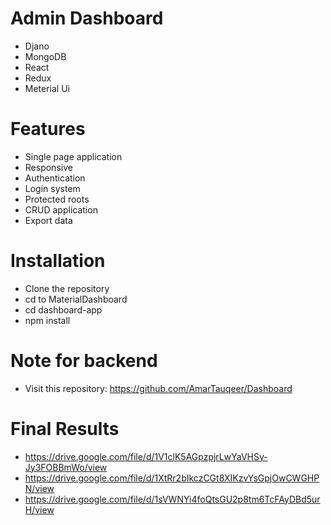 # Admin Dashboard

- Djano
- MongoDB
- React
- Redux
- Meterial Ui

# Features

- Single page application
- Responsive
- Authentication
- Login system
- Protected roots
- CRUD application
- Export data

# Installation

- Clone the repository
- cd to MaterialDashboard
- cd dashboard-app
- npm install

# Note for backend

- Visit this repository: https://github.com/AmarTauqeer/Dashboard

# Final Results

- https://drive.google.com/file/d/1V1clK5AGpzpjrLwYaVHSy-Jy3FOBBmWo/view
- https://drive.google.com/file/d/1XtRr2bIkczCGt8XIKzvYsGpjOwCWGHPN/view
- https://drive.google.com/file/d/1sVWNYi4foQtsGU2p8tm6TcFAyDBd5urH/view
 


